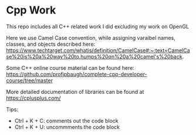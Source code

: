 # Cpp Work
 This repo includes all C++ related work I did excluding my work on OpenGL

Here we use Camel Case convention, while assigning varaibel names, classes, and objects described here: https://www.techtarget.com/whatis/definition/CamelCase#:~:text=CamelCase%20is%20a%20way%20to,humps%20on%20a%20camel's%20back.

Some C++ online course material can be found here: https://github.com/profjpbaugh/complete-cpp-developer-course/tree/master

More detailed documentation of libraries can be found at https://cplusplus.com/

Tips:
- Ctrl + K + C: comments out the code block
- Ctrl + K + U: uncommments the code block
